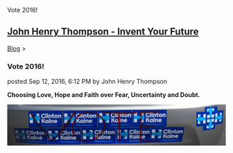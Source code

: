 Vote 2016! 

[John Henry Thompson - Invent Your Future](../index.html)
---------------------------------------------------------

    

[Blog](../z-blog-1.html)‎ > ‎

### Vote 2016!

posted Sep 12, 2016, 6:12 PM by John Henry Thompson

**Choosing Love, Hope and Faith over Fear, Uncertainty and Doubt.**

[![](../_/rsrc/1473729142032/z-blog-1/vote2016/IMG_7132.jpg)](http://www.johnhenrythompson.com/z-blog-1/vote2016/IMG_7132.jpg?attredirects=0)

  


